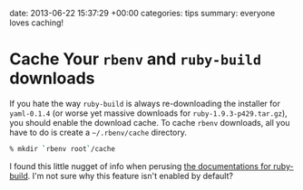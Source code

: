 date: 2013-06-22 15:37:29 +00:00
categories: tips
summary: everyone loves caching!

# Cache Your `rbenv` and `ruby-build` downloads

If you hate the way `ruby-build` is always re-downloading the installer for `yaml-0.1.4` (or worse yet massive downloads for `ruby-1.9.3-p429.tar.gz`), you should enable the download cache. To cache `rbenv` downloads, all you have to do is create a `~/.rbenv/cache` directory.

````bash
% mkdir `rbenv root`/cache
````

I found this little nugget of info when perusing [the documentations for ruby-build](https://github.com/sstephenson/ruby-build#package-download-caching). I'm not sure why this feature isn't enabled by default?
